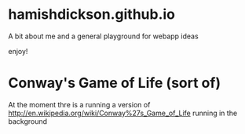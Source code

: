 hamishdickson.github.io
=======================

A bit about me and a general playground for webapp ideas

enjoy!

Conway's Game of Life (sort of)
===============================

At the moment thre is a running a version of http://en.wikipedia.org/wiki/Conway%27s_Game_of_Life running in the background